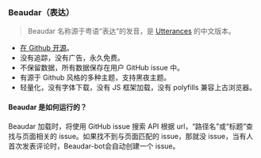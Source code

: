 ### Beaudar（表达）

> Beaudar 名称源于粤语“表达”的发音，是 [Utterances](http://utteranc.es) 的中文版本。

- [在 Github 开源](http://github.com/beaudar/beaudar)。
- 没有追踪，没有广告，永久免费。
- 不保留数据，所有数据保存在用户 GitHub issue 中。
- 有源于 Github 风格的多种主题，支持黑夜主题。
- 轻量化，没有字体下载，没有 JS 框架加载，没有 polyfills 兼容上古浏览器。

#### Beaudar 是如何运行的？

Beaudar 加载时，将使用 GitHub issue 搜索 API 根据 url，“路径名”或“标题”查找与页面相关的 issue。如果找不到与页面匹配的 issue，那就没 issue，当有人首次发表评论时，Beaudar-bot会自动创建一个 issue。
